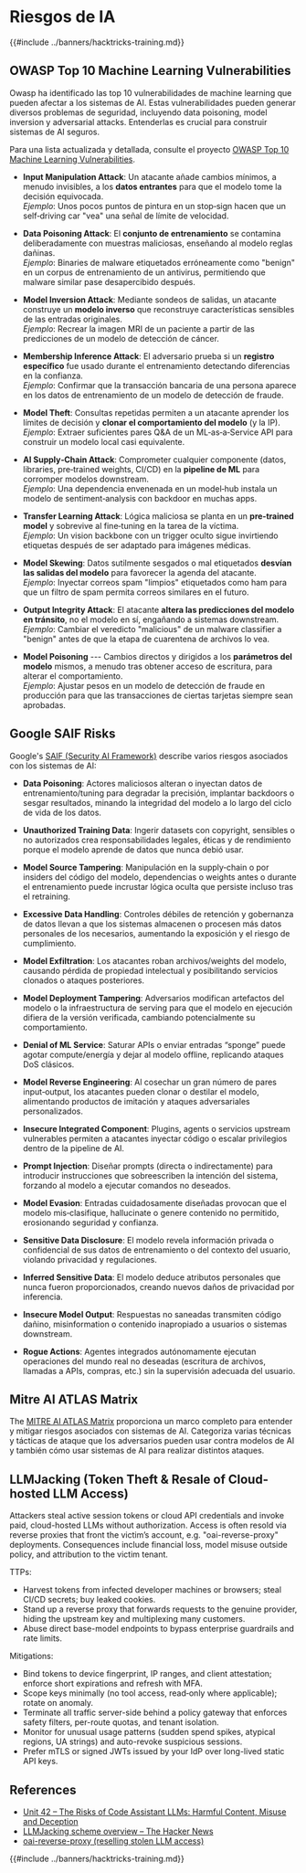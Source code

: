 # Riesgos de IA

{{#include ../banners/hacktricks-training.md}}

## OWASP Top 10 Machine Learning Vulnerabilities

Owasp ha identificado las top 10 vulnerabilidades de machine learning que pueden afectar a los sistemas de AI. Estas vulnerabilidades pueden generar diversos problemas de seguridad, incluyendo data poisoning, model inversion y adversarial attacks. Entenderlas es crucial para construir sistemas de AI seguros.

Para una lista actualizada y detallada, consulte el proyecto [OWASP Top 10 Machine Learning Vulnerabilities](https://owasp.org/www-project-machine-learning-security-top-10/).

- **Input Manipulation Attack**: Un atacante añade cambios mínimos, a menudo invisibles, a los **datos entrantes** para que el modelo tome la decisión equivocada.\
*Ejemplo*: Unos pocos puntos de pintura en un stop‑sign hacen que un self‑driving car "vea" una señal de límite de velocidad.

- **Data Poisoning Attack**: El **conjunto de entrenamiento** se contamina deliberadamente con muestras maliciosas, enseñando al modelo reglas dañinas.\
*Ejemplo*: Binaries de malware etiquetados erróneamente como "benign" en un corpus de entrenamiento de un antivirus, permitiendo que malware similar pase desapercibido después.

- **Model Inversion Attack**: Mediante sondeos de salidas, un atacante construye un **modelo inverso** que reconstruye características sensibles de las entradas originales.\
*Ejemplo*: Recrear la imagen MRI de un paciente a partir de las predicciones de un modelo de detección de cáncer.

- **Membership Inference Attack**: El adversario prueba si un **registro específico** fue usado durante el entrenamiento detectando diferencias en la confianza.\
*Ejemplo*: Confirmar que la transacción bancaria de una persona aparece en los datos de entrenamiento de un modelo de detección de fraude.

- **Model Theft**: Consultas repetidas permiten a un atacante aprender los límites de decisión y **clonar el comportamiento del modelo** (y la IP).\
*Ejemplo*: Extraer suficientes pares Q&A de un ML‑as‑a‑Service API para construir un modelo local casi equivalente.

- **AI Supply‑Chain Attack**: Comprometer cualquier componente (datos, libraries, pre‑trained weights, CI/CD) en la **pipeline de ML** para corromper modelos downstream.\
*Ejemplo*: Una dependencia envenenada en un model‑hub instala un modelo de sentiment‑analysis con backdoor en muchas apps.

- **Transfer Learning Attack**: Lógica maliciosa se planta en un **pre‑trained model** y sobrevive al fine‑tuning en la tarea de la víctima.\
*Ejemplo*: Un vision backbone con un trigger oculto sigue invirtiendo etiquetas después de ser adaptado para imágenes médicas.

- **Model Skewing**: Datos sutilmente sesgados o mal etiquetados **desvían las salidas del modelo** para favorecer la agenda del atacante.\
*Ejemplo*: Inyectar correos spam "limpios" etiquetados como ham para que un filtro de spam permita correos similares en el futuro.

- **Output Integrity Attack**: El atacante **altera las predicciones del modelo en tránsito**, no el modelo en sí, engañando a sistemas downstream.\
*Ejemplo*: Cambiar el veredicto "malicious" de un malware classifier a "benign" antes de que la etapa de cuarentena de archivos lo vea.

- **Model Poisoning** --- Cambios directos y dirigidos a los **parámetros del modelo** mismos, a menudo tras obtener acceso de escritura, para alterar el comportamiento.\
*Ejemplo*: Ajustar pesos en un modelo de detección de fraude en producción para que las transacciones de ciertas tarjetas siempre sean aprobadas.


## Google SAIF Risks

Google's [SAIF (Security AI Framework)](https://saif.google/secure-ai-framework/risks) describe varios riesgos asociados con los sistemas de AI:

- **Data Poisoning**: Actores maliciosos alteran o inyectan datos de entrenamiento/tuning para degradar la precisión, implantar backdoors o sesgar resultados, minando la integridad del modelo a lo largo del ciclo de vida de los datos.

- **Unauthorized Training Data**: Ingerir datasets con copyright, sensibles o no autorizados crea responsabilidades legales, éticas y de rendimiento porque el modelo aprende de datos que nunca debió usar.

- **Model Source Tampering**: Manipulación en la supply‑chain o por insiders del código del modelo, dependencias o weights antes o durante el entrenamiento puede incrustar lógica oculta que persiste incluso tras el retraining.

- **Excessive Data Handling**: Controles débiles de retención y gobernanza de datos llevan a que los sistemas almacenen o procesen más datos personales de los necesarios, aumentando la exposición y el riesgo de cumplimiento.

- **Model Exfiltration**: Los atacantes roban archivos/weights del modelo, causando pérdida de propiedad intelectual y posibilitando servicios clonados o ataques posteriores.

- **Model Deployment Tampering**: Adversarios modifican artefactos del modelo o la infraestructura de serving para que el modelo en ejecución difiera de la versión verificada, cambiando potencialmente su comportamiento.

- **Denial of ML Service**: Saturar APIs o enviar entradas “sponge” puede agotar compute/energía y dejar al modelo offline, replicando ataques DoS clásicos.

- **Model Reverse Engineering**: Al cosechar un gran número de pares input‑output, los atacantes pueden clonar o destilar el modelo, alimentando productos de imitación y ataques adversariales personalizados.

- **Insecure Integrated Component**: Plugins, agents o servicios upstream vulnerables permiten a atacantes inyectar código o escalar privilegios dentro de la pipeline de AI.

- **Prompt Injection**: Diseñar prompts (directa o indirectamente) para introducir instrucciones que sobreescriben la intención del sistema, forzando al modelo a ejecutar comandos no deseados.

- **Model Evasion**: Entradas cuidadosamente diseñadas provocan que el modelo mis‑clasifique, hallucinate o genere contenido no permitido, erosionando seguridad y confianza.

- **Sensitive Data Disclosure**: El modelo revela información privada o confidencial de sus datos de entrenamiento o del contexto del usuario, violando privacidad y regulaciones.

- **Inferred Sensitive Data**: El modelo deduce atributos personales que nunca fueron proporcionados, creando nuevos daños de privacidad por inferencia.

- **Insecure Model Output**: Respuestas no saneadas transmiten código dañino, misinformation o contenido inapropiado a usuarios o sistemas downstream.

- **Rogue Actions**: Agentes integrados autónomamente ejecutan operaciones del mundo real no deseadas (escritura de archivos, llamadas a APIs, compras, etc.) sin la supervisión adecuada del usuario.

## Mitre AI ATLAS Matrix

The [MITRE AI ATLAS Matrix](https://atlas.mitre.org/matrices/ATLAS) proporciona un marco completo para entender y mitigar riesgos asociados con sistemas de AI. Categoriza varias técnicas y tácticas de ataque que los adversarios pueden usar contra modelos de AI y también cómo usar sistemas de AI para realizar distintos ataques.


## LLMJacking (Token Theft & Resale of Cloud-hosted LLM Access)

Attackers steal active session tokens or cloud API credentials and invoke paid, cloud-hosted LLMs without authorization. Access is often resold via reverse proxies that front the victim’s account, e.g. "oai-reverse-proxy" deployments. Consequences include financial loss, model misuse outside policy, and attribution to the victim tenant.

TTPs:
- Harvest tokens from infected developer machines or browsers; steal CI/CD secrets; buy leaked cookies.
- Stand up a reverse proxy that forwards requests to the genuine provider, hiding the upstream key and multiplexing many customers.
- Abuse direct base-model endpoints to bypass enterprise guardrails and rate limits.

Mitigations:
- Bind tokens to device fingerprint, IP ranges, and client attestation; enforce short expirations and refresh with MFA.
- Scope keys minimally (no tool access, read‑only where applicable); rotate on anomaly.
- Terminate all traffic server-side behind a policy gateway that enforces safety filters, per-route quotas, and tenant isolation.
- Monitor for unusual usage patterns (sudden spend spikes, atypical regions, UA strings) and auto-revoke suspicious sessions.
- Prefer mTLS or signed JWTs issued by your IdP over long-lived static API keys.

## References
- [Unit 42 – The Risks of Code Assistant LLMs: Harmful Content, Misuse and Deception](https://unit42.paloaltonetworks.com/code-assistant-llms/)
- [LLMJacking scheme overview – The Hacker News](https://thehackernews.com/2024/05/researchers-uncover-llmjacking-scheme.html)
- [oai-reverse-proxy (reselling stolen LLM access)](https://gitgud.io/khanon/oai-reverse-proxy)

{{#include ../banners/hacktricks-training.md}}
